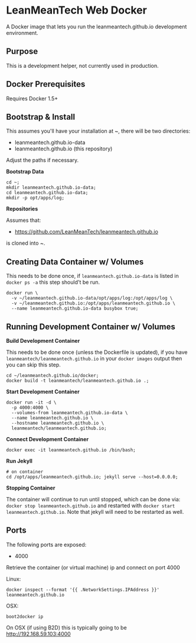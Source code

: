 # LeanMeanTech Web Docker

A Docker image that lets you run the leanmeantech.github.io development environment.

## Purpose

This is a development helper, not currently used in production.

## Docker Prerequisites

Requires Docker 1.5+

## Bootstrap & Install

This assumes you'll have your installation at ~, there will be two directories: 
* leanmeantech.github.io-data
* leanmeantech.github.io (this repository)
    
Adjust the paths if necessary.

**Bootstrap Data**
```
cd ~;
mkdir leanmeantech.github.io-data;
cd leanmeantech.github.io-data;
mkdir -p opt/apps/log;
```

**Repositories**

Assumes that:
* https://github.com/LeanMeanTech/leanmeantech.github.io

is cloned into ~.

## Creating Data Container w/ Volumes

This needs to be done once, if `leanmeantech.github.io-data` is listed in 
`docker ps -a` this step should't be run.

```
docker run \
  -v ~/leanmeantech.github.io-data/opt/apps/log:/opt/apps/log \
  -v ~/leanmeantech.github.io:/opt/apps/leanmeantech.github.io \
  --name leanmeantech.github.io-data busybox true;
```

## Running Development Container w/ Volumes

**Build Development Container**

This needs to be done once (unless the Dockerfile is updated), if you have
`leanmeantech/leanmeantech.github.io` in your `docker images` output then you can 
skip this step.

```
cd ~/leanmeantech.github.io/docker;
docker build -t leanmeantech/leanmeantech.github.io .;
```

**Start Development Container**

```
docker run -it -d \
  -p 4000:4000 \
  --volumes-from leanmeantech.github.io-data \
  --name leanmeantech.github.io \
  --hostname leanmeantech.github.io \
  leanmeantech/leanmeantech.github.io;
```

**Connect Development Container**
```
docker exec -it leanmeantech.github.io /bin/bash;
```

**Run Jekyll**
```
# on container
cd /opt/apps/leanmeantech.github.io; jekyll serve --host=0.0.0.0;
```

**Stopping Container**

The container will continue to run until stopped, which can be done via:
`docker stop leanmeantech.github.io` and restarted with 
`docker start leanmeantech.github.io`. Note that jekyll will need to be restarted 
as well.

## Ports

The following ports are exposed:

 * 4000

Retrieve the container (or virtual machine) ip and connect on port 4000

Linux:
```
docker inspect --format '{{ .NetworkSettings.IPAddress }}' leanmeantech.github.io
```

OSX:
```
boot2docker ip
```

On OSX (if using B2D) this is typically going to be http://192.168.59.103:4000 